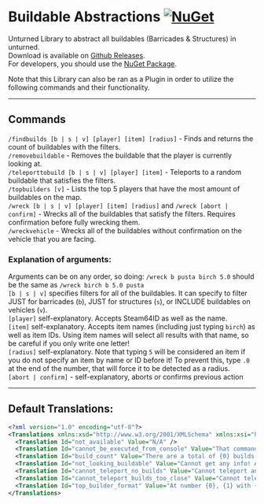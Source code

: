 # Buildable Abstractions [![NuGet](https://img.shields.io/nuget/v/Pustalorc.BuildableAbstractions.svg)](https://www.nuget.org/packages/Pustalorc.BuildableAbstractions/)

Unturned Library to abstract all buildables (Barricades & Structures) in unturned.  
Download is available on [Github Releases](https://github.com/Pustalorc/BuildableAbstractions/releases/).  
For developers, you should use the [NuGet Package](https://www.nuget.org/packages/Pustalorc.BuildableAbstractions/).

Note that this Library can also be ran as a Plugin in order to utilize the following commands and their functionality.

---

## Commands

`/findbuilds [b | s | v] [player] [item] [radius]` - Finds and returns the count of buildables with the filters.  
`/removebuildable` - Removes the buildable that the player is currently looking at.  
`/teleporttobuild [b | s | v] [player] [item]` - Teleports to a random buildable that satisfies the filters.  
`/topbuilders [v]` - Lists the top 5 players that have the most amount of buildables on the map.  
`/wreck [b | s | v] [player] [item] [radius]` and `/wreck [abort | confirm]` - Wrecks all of the buildables that satisfy
the filters. Requires confirmation before fully wrecking them.  
`/wreckvehicle` - Wrecks all of the buildables without confirmation on the vehicle that you are facing.

### Explanation of arguments:

Arguments can be on any order, so doing: `/wreck b pusta birch 5.0` should be the same as `/wreck birch b 5.0 pusta`  
`[b | s | v]` specifies filters for all of the buildables. It can specify to filter JUST for barricades (`b`), JUST for
structures (`s`), or INCLUDE buildables on vehicles (`v`).  
`[player]` self-explanatory. Accepts Steam64ID as well as the name.  
`[item]` self-explanatory. Accepts item names (including just typing `birch`) as well as item IDs. Using item names will
select all results with that name, so be careful if you only write one letter!  
`[radius]` self-explanatory. Note that typing `5` will be considered an item if you do not specify an item by name or ID
before it! To prevent this, type `.0` at the end of the number, that will force it to be detected as a radius.  
`[abort | confirm]` - self-explanatory, aborts or confirms previous action

---

## Default Translations:

```xml
<?xml version="1.0" encoding="utf-8"?>
<Translations xmlns:xsd="http://www.w3.org/2001/XMLSchema" xmlns:xsi="http://www.w3.org/2001/XMLSchema-instance">
  <Translation Id="not_available" Value="N/A" />
  <Translation Id="cannot_be_executed_from_console" Value="That command cannot be executed from console with those arguments!" />
  <Translation Id="build_count" Value="There are a total of {0} builds. Specific Item: {1}, Radius: {2}, Player: {3}, Planted Barricades Included: {4}, Filter by Barricades: {5}, Filter by Structures: {6}" />
  <Translation Id="not_looking_buildable" Value="Cannot get any info! Are you looking at a structure/barricade?" />
  <Translation Id="cannot_teleport_no_builds" Value="Cannot teleport anywhere, no buildables found with the following filters. Specific Item: {0}, Player: {1}, Planted Barricades Included: {2}, Filter by Barricades: {3}, Filter by Structures: {4}" />
  <Translation Id="cannot_teleport_builds_too_close" Value="Cannot teleport anywhere, all buildables with the specified filters are too close. Specific Item: {0}, Player: {1}, Planted Barricades Included: {2}, Filter by Barricades: {3}, Filter by Structures: {4}" />
  <Translation Id="top_builder_format" Value="At number {0}, {1} with {2} buildables!" />
</Translations>
```